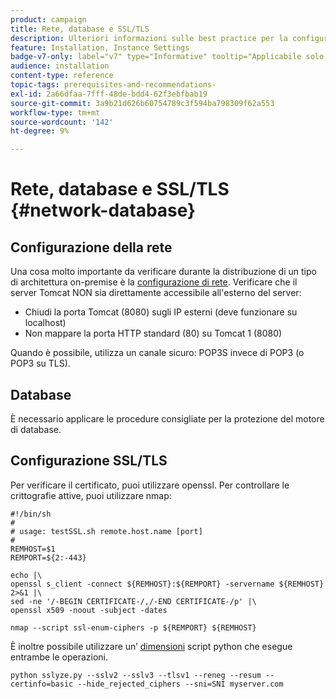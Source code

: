 ```yaml
---
product: campaign
title: Rete, database e SSL/TLS
description: Ulteriori informazioni sulle best practice per la configurazione di reti, database e SSL/TLS
feature: Installation, Instance Settings
badge-v7-only: label="v7" type="Informative" tooltip="Applicabile solo a Campaign Classic v7"
audience: installation
content-type: reference
topic-tags: prerequisites-and-recommendations-
exl-id: 2a66dfaa-7fff-48de-bdd4-62f3ebfbab19
source-git-commit: 3a9b21d626b60754789c3f594ba798309f62a553
workflow-type: tm+mt
source-wordcount: '142'
ht-degree: 9%

---
```


# Rete, database e SSL/TLS {#network-database}



## Configurazione della rete

Una cosa molto importante da verificare durante la distribuzione di un tipo di architettura on-premise è la [configurazione di rete](../../installation/using/network-configuration.md). Verificare che il server Tomcat NON sia direttamente accessibile all&#39;esterno del server:

* Chiudi la porta Tomcat (8080) sugli IP esterni (deve funzionare su localhost)
* Non mappare la porta HTTP standard (80) su Tomcat 1 (8080)

Quando è possibile, utilizza un canale sicuro: POP3S invece di POP3 (o POP3 su TLS).

## Database

È necessario applicare le procedure consigliate per la protezione del motore di database.

## Configurazione SSL/TLS

Per verificare il certificato, puoi utilizzare openssl. Per controllare le crittografie attive, puoi utilizzare nmap:

```
#!/bin/sh
#
# usage: testSSL.sh remote.host.name [port]
#
REMHOST=$1
REMPORT=${2:-443}
 
echo |\
openssl s_client -connect ${REMHOST}:${REMPORT} -servername ${REMHOST} 2>&1 |\
sed -ne '/-BEGIN CERTIFICATE-/,/-END CERTIFICATE-/p' |\
openssl x509 -noout -subject -dates
   
nmap --script ssl-enum-ciphers -p ${REMPORT} ${REMHOST}
```

È inoltre possibile utilizzare un’ [dimensioni](https://github.com/nabla-c0d3/sslyze/releases) script python che esegue entrambe le operazioni.

```
python sslyze.py --sslv2 --sslv3 --tlsv1 --reneg --resum --certinfo=basic --hide_rejected_ciphers --sni=SNI myserver.com
```
